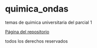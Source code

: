 # quimica_ondas
temas de quimica universitaria del parcial 1

[Página del repositorio](https://daniel-avn.github.io/quimica_ondas/)

todos los derechos reservados
